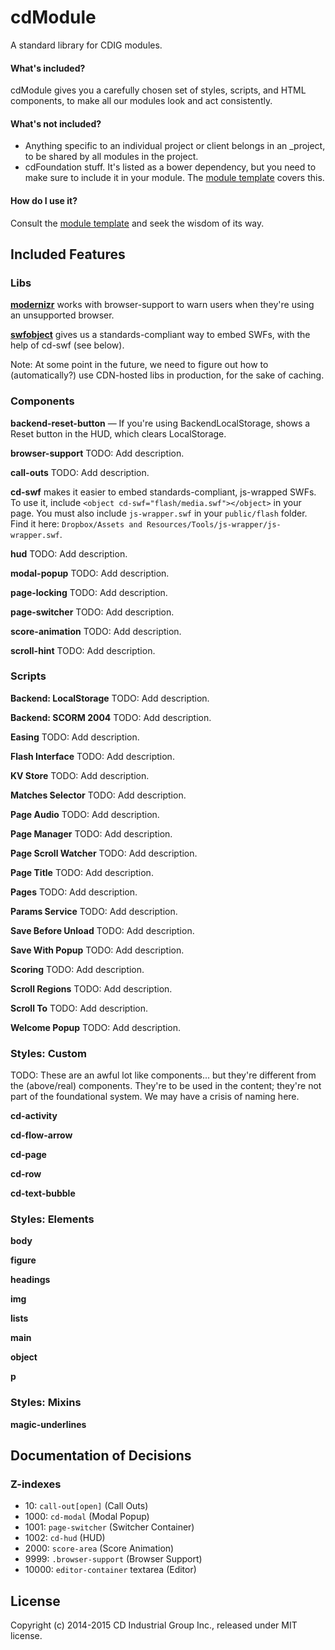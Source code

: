 # cdModule
A standard library for CDIG modules.


#### What's included?
cdModule gives you a carefully chosen set of styles, scripts, and HTML components, to make all our modules look and act consistently.


#### What's not included?
* Anything specific to an individual project or client belongs in an _project, to be shared by all modules in the project.
* cdFoundation stuff. It's listed as a bower dependency, but you need to make sure to include it in your module. The [module template](https://github.com/cdig/cd-module-template) covers this.

#### How do I use it?
Consult the [module template](https://github.com/cdig/cd-module-template) and seek the wisdom of its way.


## Included Features


### Libs

**[modernizr](https://modernizr.com)** works with browser-support to warn users when they're using an unsupported browser.

**[swfobject](https://github.com/swfobject/swfobject)** gives us a standards-compliant way to embed SWFs, with the help of cd-swf (see below).

Note: At some point in the future, we need to figure out how to (automatically?) use CDN-hosted libs in production, for the sake of caching.


### Components

**backend-reset-button** — If you're using BackendLocalStorage, shows a Reset button in the HUD, which clears LocalStorage.

**browser-support** TODO: Add description.

**call-outs** TODO: Add description.

**cd-swf** makes it easier to embed standards-compliant, js-wrapped SWFs. To use it, include `<object cd-swf="flash/media.swf"></object>` in your page. You must also include `js-wrapper.swf` in your `public/flash` folder. Find it here: `Dropbox/Assets and Resources/Tools/js-wrapper/js-wrapper.swf`.

**hud** TODO: Add description.

**modal-popup** TODO: Add description.

**page-locking** TODO: Add description.

**page-switcher** TODO: Add description.

**score-animation** TODO: Add description.

**scroll-hint** TODO: Add description.


### Scripts

**Backend: LocalStorage** TODO: Add description.

**Backend: SCORM 2004** TODO: Add description.

**Easing** TODO: Add description.

**Flash Interface** TODO: Add description.

**KV Store** TODO: Add description.

**Matches Selector** TODO: Add description.

**Page Audio** TODO: Add description.

**Page Manager** TODO: Add description.

**Page Scroll Watcher** TODO: Add description.

**Page Title** TODO: Add description.

**Pages** TODO: Add description.

**Params Service** TODO: Add description.

**Save Before Unload** TODO: Add description.

**Save With Popup** TODO: Add description.

**Scoring** TODO: Add description.

**Scroll Regions** TODO: Add description.

**Scroll To** TODO: Add description.

**Welcome Popup** TODO: Add description.

### Styles: Custom
TODO: These are an awful lot like components... but they're different from the (above/real) components. They're to be used in the content; they're not part of the foundational system. We may have a crisis of naming here.

**cd-activity**

**cd-flow-arrow**

**cd-page**

**cd-row**

**cd-text-bubble**


### Styles: Elements

**body**

**figure**

**headings**

**img**

**lists**

**main**

**object**

**p**


### Styles: Mixins

**magic-underlines**


## Documentation of Decisions

### Z-indexes

* 10: `call-out[open]` (Call Outs)
* 1000: `cd-modal` (Modal Popup)
* 1001:	`page-switcher` (Switcher Container)
* 1002: `cd-hud` (HUD)
* 2000: `score-area` (Score Animation)
* 9999: `.browser-support` (Browser Support)
* 10000: `editor-container` textarea (Editor)


## License
Copyright (c) 2014-2015 CD Industrial Group Inc., released under MIT license.
